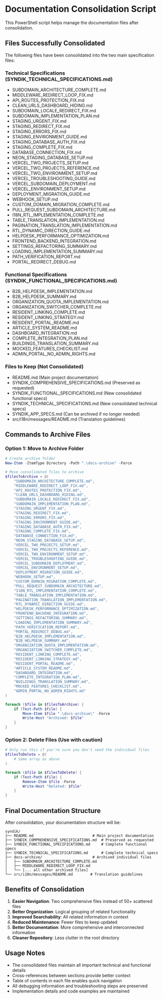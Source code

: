 # Documentation Consolidation Script

This PowerShell script helps manage the documentation files after consolidation.

## Files Successfully Consolidated

The following files have been consolidated into the two main specification files:

### Technical Specifications (SYNDIK_TECHNICAL_SPECIFICATIONS.md)

- SUBDOMAIN_ARCHITECTURE_COMPLETE.md
- MIDDLEWARE_REDIRECT_LOOP_FIX.md
- API_ROUTES_PROTECTION_FIX.md
- CLEAN_URLS_DASHBOARD_HIDING.md
- SUBDOMAIN_LOCALE_REDIRECT_FIX.md
- SUBDOMAIN_IMPLEMENTATION_PLAN.md
- STAGING_URGENT_FIX.md
- STAGING_REDIRECT_FIX.md
- STAGING_ERRORS_FIX.md
- STAGING_ENVIRONMENT_GUIDE.md
- STAGING_DATABASE_AUTH_FIX.md
- STAGING_COMPLETE_FIX.md
- DATABASE_CONNECTION_FIX.md
- NEON_STAGING_DATABASE_SETUP.md
- VERCEL_TWO_PROJECTS_SETUP.md
- VERCEL_TWO_PROJECTS_REFERENCE.md
- VERCEL_TWO_ENVIRONMENT_SETUP.md
- VERCEL_TROUBLESHOOTING_GUIDE.md
- VERCEL_SUBDOMAIN_DEPLOYMENT.md
- VERCEL_ENVIRONMENT_SETUP.md
- DEPLOYMENT_MIGRATION_GUIDE.md
- WEBHOOK_SETUP.md
- CUSTOM_DOMAIN_MIGRATION_COMPLETE.md
- PULL_REQUEST_SUBDOMAIN_ARCHITECTURE.md
- I18N_RTL_IMPLEMENTATION_COMPLETE.md
- TABLE_TRANSLATION_IMPLEMENTATION.md
- PAGINATION_TRANSLATION_IMPLEMENTATION.md
- RTL_DYNAMIC_DIRECTION_GUIDE.md
- HELPDESK_PERFORMANCE_OPTIMIZATION.md
- FRONTEND_BACKEND_INTEGRATION.md
- SETTINGS_REFACTORING_SUMMARY.md
- LOADING_IMPLEMENTATION_SUMMARY.md
- PATH_VERIFICATION_REPORT.md
- PORTAL_REDIRECT_DEBUG.md

### Functional Specifications (SYNDIK_FUNCTIONAL_SPECIFICATIONS.md)

- B2B_HELPDESK_IMPLEMENTATION.md
- B2B_HELPDESK_SUMMARY.md
- ORGANIZATION_QUOTA_IMPLEMENTATION.md
- ORGANIZATION_SWITCHER_COMPLETE.md
- RESIDENT_LINKING_COMPLETE.md
- RESIDENT_LINKING_STRATEGY.md
- RESIDENT_PORTAL_README.md
- ARTICLE_SYSTEM_README.md
- DASHBOARD_INTEGRATION.md
- COMPLETE_INTEGRATION_PLAN.md
- BUILDINGS_TRANSLATION_SUMMARY.md
- MOCKED_FEATURES_CHECKLIST.md
- ADMIN_PORTAL_NO_ADMIN_RIGHTS.md

### Files to Keep (Not Consolidated)

- README.md (Main project documentation)
- SYNDIK_COMPREHENSIVE_SPECIFICATIONS.md (Preserved as requested)
- SYNDIK_FUNCTIONAL_SPECIFICATIONS.md (New consolidated functional specs)
- SYNDIK_TECHNICAL_SPECIFICATIONS.md (New consolidated technical specs)
- SYNDIK_APP_SPECS.md (Can be archived if no longer needed)
- src/i18n/messages/README.md (Translation guidelines)

## Commands to Archive Files

### Option 1: Move to Archive Folder

```powershell
# Create archive folder
New-Item -ItemType Directory -Path ".\docs-archive" -Force

# Move consolidated files to archive
$filesToArchive = @(
    "SUBDOMAIN_ARCHITECTURE_COMPLETE.md",
    "MIDDLEWARE_REDIRECT_LOOP_FIX.md",
    "API_ROUTES_PROTECTION_FIX.md",
    "CLEAN_URLS_DASHBOARD_HIDING.md",
    "SUBDOMAIN_LOCALE_REDIRECT_FIX.md",
    "SUBDOMAIN_IMPLEMENTATION_PLAN.md",
    "STAGING_URGENT_FIX.md",
    "STAGING_REDIRECT_FIX.md",
    "STAGING_ERRORS_FIX.md",
    "STAGING_ENVIRONMENT_GUIDE.md",
    "STAGING_DATABASE_AUTH_FIX.md",
    "STAGING_COMPLETE_FIX.md",
    "DATABASE_CONNECTION_FIX.md",
    "NEON_STAGING_DATABASE_SETUP.md",
    "VERCEL_TWO_PROJECTS_SETUP.md",
    "VERCEL_TWO_PROJECTS_REFERENCE.md",
    "VERCEL_TWO_ENVIRONMENT_SETUP.md",
    "VERCEL_TROUBLESHOOTING_GUIDE.md",
    "VERCEL_SUBDOMAIN_DEPLOYMENT.md",
    "VERCEL_ENVIRONMENT_SETUP.md",
    "DEPLOYMENT_MIGRATION_GUIDE.md",
    "WEBHOOK_SETUP.md",
    "CUSTOM_DOMAIN_MIGRATION_COMPLETE.md",
    "PULL_REQUEST_SUBDOMAIN_ARCHITECTURE.md",
    "I18N_RTL_IMPLEMENTATION_COMPLETE.md",
    "TABLE_TRANSLATION_IMPLEMENTATION.md",
    "PAGINATION_TRANSLATION_IMPLEMENTATION.md",
    "RTL_DYNAMIC_DIRECTION_GUIDE.md",
    "HELPDESK_PERFORMANCE_OPTIMIZATION.md",
    "FRONTEND_BACKEND_INTEGRATION.md",
    "SETTINGS_REFACTORING_SUMMARY.md",
    "LOADING_IMPLEMENTATION_SUMMARY.md",
    "PATH_VERIFICATION_REPORT.md",
    "PORTAL_REDIRECT_DEBUG.md",
    "B2B_HELPDESK_IMPLEMENTATION.md",
    "B2B_HELPDESK_SUMMARY.md",
    "ORGANIZATION_QUOTA_IMPLEMENTATION.md",
    "ORGANIZATION_SWITCHER_COMPLETE.md",
    "RESIDENT_LINKING_COMPLETE.md",
    "RESIDENT_LINKING_STRATEGY.md",
    "RESIDENT_PORTAL_README.md",
    "ARTICLE_SYSTEM_README.md",
    "DASHBOARD_INTEGRATION.md",
    "COMPLETE_INTEGRATION_PLAN.md",
    "BUILDINGS_TRANSLATION_SUMMARY.md",
    "MOCKED_FEATURES_CHECKLIST.md",
    "ADMIN_PORTAL_NO_ADMIN_RIGHTS.md"
)

foreach ($file in $filesToArchive) {
    if (Test-Path $file) {
        Move-Item $file ".\docs-archive\" -Force
        Write-Host "Archived: $file"
    }
}
```

### Option 2: Delete Files (Use with caution)

```powershell
# Only run this if you're sure you don't need the individual files
$filesToDelete = @(
    # Same array as above
)

foreach ($file in $filesToDelete) {
    if (Test-Path $file) {
        Remove-Item $file -Force
        Write-Host "Deleted: $file"
    }
}
```

## Final Documentation Structure

After consolidation, your documentation structure will be:

```
syndik/
├── README.md                           # Main project documentation
├── SYNDIK_COMPREHENSIVE_SPECIFICATIONS.md  # Preserved as requested
├── SYNDIK_FUNCTIONAL_SPECIFICATIONS.md     # Complete functional specs
├── SYNDIK_TECHNICAL_SPECIFICATIONS.md      # Complete technical specs
├── docs-archive/                       # Archived individual files
│   ├── SUBDOMAIN_ARCHITECTURE_COMPLETE.md
│   ├── MIDDLEWARE_REDIRECT_LOOP_FIX.md
│   └── [... all other archived files]
└── src/i18n/messages/README.md        # Translation guidelines
```

## Benefits of Consolidation

1. **Easier Navigation**: Two comprehensive files instead of 50+ scattered files
2. **Better Organization**: Logical grouping of related functionality
3. **Improved Searchability**: All related information in context
4. **Reduced Maintenance**: Fewer files to keep updated
5. **Better Documentation**: More comprehensive and interconnected information
6. **Cleaner Repository**: Less clutter in the root directory

## Usage Notes

- The consolidated files maintain all important technical and functional details
- Cross-references between sections provide better context
- Table of contents in each file enables quick navigation
- All debugging information and troubleshooting steps are preserved
- Implementation details and code examples are maintained
